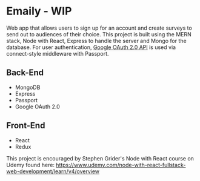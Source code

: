 # Emaily - WIP

Web app that allows users to sign up for an account and create surveys to send out to audiences of their choice. This project is built using the MERN stack, Node with React, Express to handle the server and Mongo for the database. For user authentication, [Google OAuth 2.0 API](https://github.com/jaredhanson/passport-google-oauth2) is used via connect-style middleware with Passport.

## Back-End

- MongoDB
- Express
- Passport
- Google OAuth 2.0

## Front-End

- React
- Redux

This project is encouraged by Stephen Grider's Node with React course on Udemy found here: https://www.udemy.com/node-with-react-fullstack-web-development/learn/v4/overview

